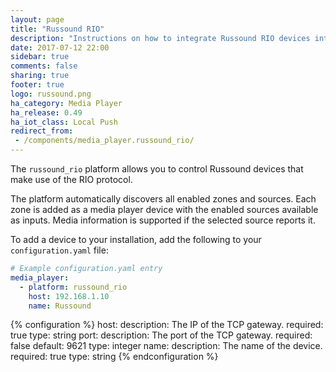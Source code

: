```yaml
---
layout: page
title: "Russound RIO"
description: "Instructions on how to integrate Russound RIO devices into Home Assistant."
date: 2017-07-12 22:00
sidebar: true
comments: false
sharing: true
footer: true
logo: russound.png
ha_category: Media Player
ha_release: 0.49
ha_iot_class: Local Push
redirect_from:
 - /components/media_player.russound_rio/
---
```


The `russound_rio` platform allows you to control Russound devices that make use of the RIO protocol.

The platform automatically discovers all enabled zones and sources. Each zone is added as a media player device with the enabled sources available as inputs. Media information is supported if the selected source reports it.

To add a device to your installation, add the following to your `configuration.yaml` file:

```yaml
# Example configuration.yaml entry
media_player:
  - platform: russound_rio
    host: 192.168.1.10
    name: Russound
```

{% configuration %}
host:
  description: The IP of the TCP gateway.
  required: true
  type: string
port:
  description: The port of the TCP gateway.
  required: false
  default: 9621
  type: integer
name:
  description: The name of the device.
  required: true
  type: string
{% endconfiguration %}
